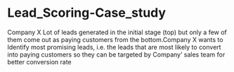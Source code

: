 # Lead_Scoring-Case_study
Company X Lot of leads generated in the initial stage (top) but only a few of them come out as paying customers from the bottom.Company X wants to Identify most promising leads, i.e. the leads that are most likely to convert into paying customers so they can be targeted by Company’ sales team for better conversion rate
